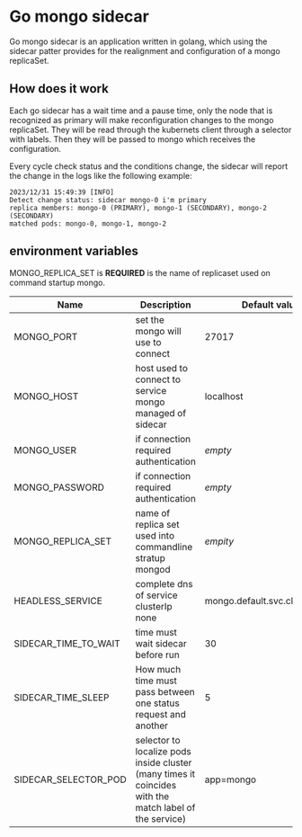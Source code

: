 # Go mongo sidecar

Go mongo sidecar is an application written in golang, which using the sidecar patter provides for the realignment and configuration of a mongo replicaSet.

## How does it work

Each go sidecar has a wait time and a pause time, only the node that is recognized as primary will make reconfiguration changes to the mongo replicaSet.
They will be read through the kubernets client through a selector with labels.
Then they will be passed to mongo which receives the configuration.

Every cycle check status and the conditions change, the sidecar will report the change in the logs like the following example:

```text
2023/12/31 15:49:39 [INFO]
Detect change status: sidecar mongo-0 i'm primary
replica members: mongo-0 (PRIMARY), mongo-1 (SECONDARY), mongo-2 (SECONDARY)
matched pods: mongo-0, mongo-1, mongo-2
```

## environment variables

MONGO_REPLICA_SET is **REQUIRED** is the name of replicaset used on command startup mongo.

|Name|Description| Default value |
|---|---|---|
|MONGO_PORT| set the mongo will use to connect |27017|
|MONGO_HOST| host used to connect to service mongo managed of sidecar  |localhost|
|MONGO_USER| if connection required authentication |*empty*|
|MONGO_PASSWORD| if connection required authentication |*empty*|
|MONGO_REPLICA_SET| name of replica set used into commandline stratup mongod |*empity*|
|HEADLESS_SERVICE| complete dns of service clusterIp none  |mongo.default.svc.cluster.local|
|SIDECAR_TIME_TO_WAIT| time must wait sidecar before run|30|
|SIDECAR_TIME_SLEEP| How much time must pass between one status request and another |5|
|SIDECAR_SELECTOR_POD| selector to localize pods inside cluster (many times it coincides with the match label of the service) |app=mongo|